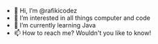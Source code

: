 - 👋 Hi, I’m @rafikicodez
- 👀 I’m interested in all things computer and code
- 🌱 I’m currently learning Java
- 📫 How to reach me? Wouldn't you like to know!

<!---
rafikicodez/rafikicodez is a ✨ special ✨ repository because its `README.md` (this file) appears on your GitHub profile.
You can click the Preview link to take a look at your changes.
--->
